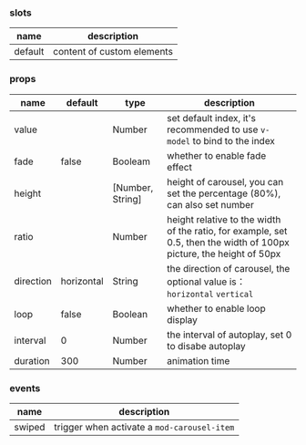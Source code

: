 ### slots
| name        | description |
| ----------- |-------------|
| default     | content of custom elements  |


### props
| name        | default     |   type      | description |
| ----------- |-------------|-------------|-------------|
| value       |             |   Number    | set default index, it's recommended to use `v-model` to bind to the index |
| fade        |     false   |   Booleam   | whether to enable fade effect |
| height      |             |   [Number, String]   | height of carousel, you can set the percentage (80%), can also set number |
| ratio       |             |   Number    | height relative to the width of the ratio, for example, set 0.5, then the width of 100px picture, the height of 50px |
| direction   |  horizontal |   String    | the direction of carousel, the optional value is：`horizontal` `vertical` |
| loop        |     false   |     Boolean | whether to enable loop display |
| interval    |     0       |     Number  | the interval of autoplay, set 0 to disabe autoplay |
| duration    |     300     |     Number  | animation time |


### events
| name        | description |
| ----------- |------------------ |
| swiped      | trigger when activate a `mod-carousel-item` |
